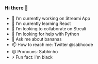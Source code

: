 ### Hi there 👋



- 🔭 I’m currently working on Streami App
- 🌱 I’m currently learning React
- 👯 I’m looking to collaborate on Streali
- 🤔 I’m looking for help with Python
- 💬 Ask me about bananas
- 📫 How to reach me: Twitter @sabhcode
- 😄 Pronouns: Sabhinho
- ⚡ Fun fact: I'm black

